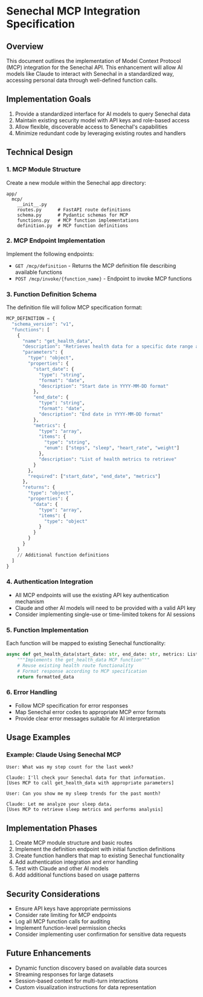 # Senechal MCP Integration Specification

## Overview

This document outlines the implementation of Model Context Protocol (MCP) integration for the Senechal API. This enhancement will allow AI models like Claude to interact with Senechal in a standardized way, accessing personal data through well-defined function calls.

## Implementation Goals

1. Provide a standardized interface for AI models to query Senechal data
2. Maintain existing security model with API keys and role-based access
3. Allow flexible, discoverable access to Senechal's capabilities
4. Minimize redundant code by leveraging existing routes and handlers

## Technical Design

### 1. MCP Module Structure

Create a new module within the Senechal app directory:

```
app/
  mcp/
    __init__.py
    routes.py      # FastAPI route definitions
    schema.py      # Pydantic schemas for MCP
    functions.py   # MCP function implementations
    definition.py  # MCP function definitions
```

### 2. MCP Endpoint Implementation

Implement the following endpoints:

- `GET /mcp/definition` - Returns the MCP definition file describing available functions
- `POST /mcp/invoke/{function_name}` - Endpoint to invoke MCP functions

### 3. Function Definition Schema

The definition file will follow MCP specification format:

```python
MCP_DEFINITION = {
  "schema_version": "v1",
  "functions": [
    {
      "name": "get_health_data",
      "description": "Retrieves health data for a specific date range and metrics",
      "parameters": {
        "type": "object",
        "properties": {
          "start_date": {
            "type": "string",
            "format": "date",
            "description": "Start date in YYYY-MM-DD format"
          },
          "end_date": {
            "type": "string",
            "format": "date",
            "description": "End date in YYYY-MM-DD format"
          },
          "metrics": {
            "type": "array",
            "items": {
              "type": "string",
              "enum": ["steps", "sleep", "heart_rate", "weight"]
            },
            "description": "List of health metrics to retrieve"
          }
        },
        "required": ["start_date", "end_date", "metrics"]
      },
      "returns": {
        "type": "object",
        "properties": {
          "data": {
            "type": "array",
            "items": {
              "type": "object"
            }
          }
        }
      }
    }
    // Additional function definitions
  ]
}
```

### 4. Authentication Integration

- All MCP endpoints will use the existing API key authentication mechanism
- Claude and other AI models will need to be provided with a valid API key
- Consider implementing single-use or time-limited tokens for AI sessions

### 5. Function Implementation

Each function will be mapped to existing Senechal functionality:

```python
async def get_health_data(start_date: str, end_date: str, metrics: List[str]) -> Dict:
    """Implements the get_health_data MCP function"""
    # Reuse existing health route functionality
    # Format response according to MCP specification
    return formatted_data
```

### 6. Error Handling

- Follow MCP specification for error responses
- Map Senechal error codes to appropriate MCP error formats
- Provide clear error messages suitable for AI interpretation

## Usage Examples

### Example: Claude Using Senechal MCP

```
User: What was my step count for the last week?

Claude: I'll check your Senechal data for that information. 
[Uses MCP to call get_health_data with appropriate parameters]

User: Can you show me my sleep trends for the past month?

Claude: Let me analyze your sleep data.
[Uses MCP to retrieve sleep metrics and performs analysis]
```

## Implementation Phases

1. Create MCP module structure and basic routes
2. Implement the definition endpoint with initial function definitions
3. Create function handlers that map to existing Senechal functionality
4. Add authentication integration and error handling
5. Test with Claude and other AI models
6. Add additional functions based on usage patterns

## Security Considerations

- Ensure API keys have appropriate permissions
- Consider rate limiting for MCP endpoints
- Log all MCP function calls for auditing
- Implement function-level permission checks
- Consider implementing user confirmation for sensitive data requests

## Future Enhancements

- Dynamic function discovery based on available data sources
- Streaming responses for large datasets
- Session-based context for multi-turn interactions
- Custom visualization instructions for data representation